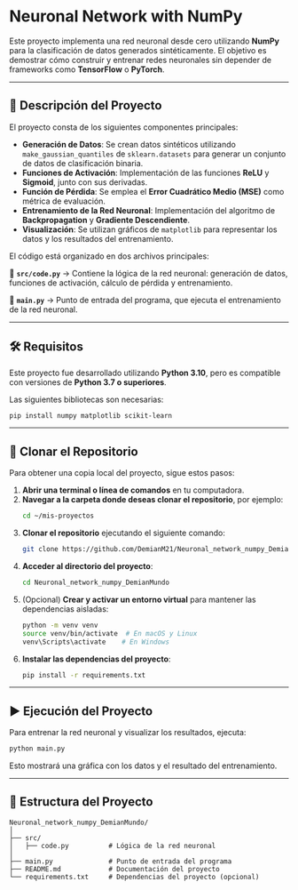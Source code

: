# Neuronal Network with NumPy

Este proyecto implementa una red neuronal desde cero utilizando **NumPy** para la clasificación de datos generados sintéticamente. El objetivo es demostrar cómo construir y entrenar redes neuronales sin depender de frameworks como **TensorFlow** o **PyTorch**.

---

## 📌 Descripción del Proyecto

El proyecto consta de los siguientes componentes principales:

- **Generación de Datos**: Se crean datos sintéticos utilizando `make_gaussian_quantiles` de `sklearn.datasets` para generar un conjunto de datos de clasificación binaria.
- **Funciones de Activación**: Implementación de las funciones **ReLU** y **Sigmoid**, junto con sus derivadas.
- **Función de Pérdida**: Se emplea el **Error Cuadrático Medio (MSE)** como métrica de evaluación.
- **Entrenamiento de la Red Neuronal**: Implementación del algoritmo de **Backpropagation** y **Gradiente Descendiente**.
- **Visualización**: Se utilizan gráficos de `matplotlib` para representar los datos y los resultados del entrenamiento.

El código está organizado en dos archivos principales:

📌 **`src/code.py`** → Contiene la lógica de la red neuronal: generación de datos, funciones de activación, cálculo de pérdida y entrenamiento.

📌 **`main.py`** → Punto de entrada del programa, que ejecuta el entrenamiento de la red neuronal.

---

## 🛠️ Requisitos

Este proyecto fue desarrollado utilizando **Python 3.10**, pero es compatible con versiones de **Python 3.7 o superiores**.

Las siguientes bibliotecas son necesarias:

```bash
pip install numpy matplotlib scikit-learn
```

---

## 🚀 Clonar el Repositorio

Para obtener una copia local del proyecto, sigue estos pasos:

1. **Abrir una terminal o línea de comandos** en tu computadora.
2. **Navegar a la carpeta donde deseas clonar el repositorio**, por ejemplo:
   ```bash
   cd ~/mis-proyectos
   ```
3. **Clonar el repositorio** ejecutando el siguiente comando:
   ```bash
   git clone https://github.com/DemianM21/Neuronal_network_numpy_DemianMundo.git
   ```
4. **Acceder al directorio del proyecto**:
   ```bash
   cd Neuronal_network_numpy_DemianMundo
   ```
5. (Opcional) **Crear y activar un entorno virtual** para mantener las dependencias aisladas:
   ```bash
   python -m venv venv
   source venv/bin/activate  # En macOS y Linux
   venv\Scripts\activate    # En Windows
   ```
6. **Instalar las dependencias del proyecto**:
   ```bash
   pip install -r requirements.txt
   ```

---

## ▶️ Ejecución del Proyecto

Para entrenar la red neuronal y visualizar los resultados, ejecuta:

```bash
python main.py
```

Esto mostrará una gráfica con los datos y el resultado del entrenamiento.

---

## 📂 Estructura del Proyecto

```plaintext
Neuronal_network_numpy_DemianMundo/
│
├── src/
│   ├── code.py          # Lógica de la red neuronal
│
├── main.py              # Punto de entrada del programa
├── README.md            # Documentación del proyecto
└── requirements.txt     # Dependencias del proyecto (opcional)
```